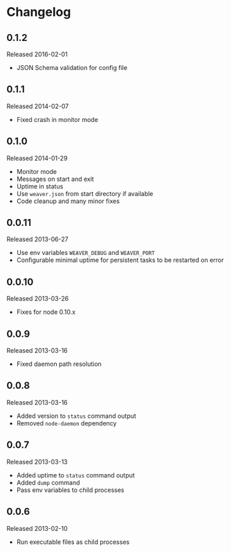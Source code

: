 # Changelog

## 0.1.2

Released 2016-02-01

* JSON Schema validation for config file

## 0.1.1

Released 2014-02-07

* Fixed crash in monitor mode

## 0.1.0

Released 2014-01-29

* Monitor mode
* Messages on start and exit
* Uptime in status
* Use `weaver.json` from start directory if available
* Code cleanup and many minor fixes

## 0.0.11

Released 2013-06-27

* Use env variables `WEAVER_DEBUG` and `WEAVER_PORT`
* Configurable minimal uptime for persistent tasks to be restarted on error

## 0.0.10

Released 2013-03-26

* Fixes for node 0.10.x

## 0.0.9

Released 2013-03-16

* Fixed daemon path resolution

## 0.0.8

Released 2013-03-16

* Added version to `status` command output
* Removed `node-daemon` dependency

## 0.0.7

Released 2013-03-13

* Added uptime to `status` command output
* Added `dump` command
* Pass env variables to child processes

## 0.0.6

Released 2013-02-10

* Run executable files as child processes
